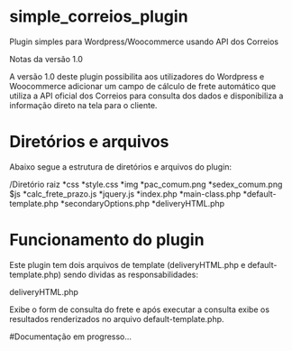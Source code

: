 # simple_correios_plugin
Plugin simples para Wordpress/Woocommerce usando API dos Correios

Notas da versão 1.0

A versão 1.0 deste plugin possibilita aos utilizadores do Wordpress e Woocommerce adicionar um campo de cálculo de frete automático que utiliza a API oficial dos Correios para consulta dos dados e disponibiliza a informação direto na tela para o cliente.

# Diretórios e arquivos

Abaixo segue a estrutura de diretórios e arquivos do plugin:

/Diretório raiz
    *css
      *style.css
    *img
      *pac_comum.png
      *sedex_comum.png
    $js
     *calc_frete_prazo.js
     *jquery.js
  *index.php
  *main-class.php
  *default-template.php
  *secondaryOptions.php
  *deliveryHTML.php
  
  
 # Funcionamento do plugin

Este plugin tem dois arquivos de template (deliveryHTML.php e default-template.php) sendo dividas as responsabilidades:

deliveryHTML.php

Exibe o form de consulta do frete e após executar a consulta exibe os resultados renderizados no arquivo default-template.php.

#Documentação em progresso...
   
    







